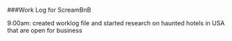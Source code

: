 ###Work Log for ScreamBnB

9:00am: created worklog file and started research on haunted hotels in USA that are open for business